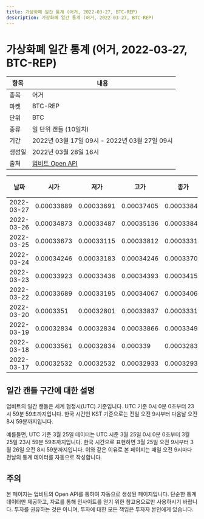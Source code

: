 ```yaml
---
title: 가상화폐 일간 통계 (어거, 2022-03-27, BTC-REP)
description: 가상화폐 일간 통계 (어거, 2022-03-27, BTC-REP)
---
```


가상화폐 일간 통계 (어거, 2022-03-27, BTC-REP)
===

|항목|내용|
|--|--|
|종목|어거|
|마켓|BTC-REP|
|단위|BTC|
|종류|일 단위 캔들 (10일치)|
|기간|2022년 03월 17일 09시 - 2022년 03월 27일 09시|
|생성일|2022년 03월 28일 16시|
|출처|[업비트 Open API](https://docs.upbit.com)|


|날짜|시가|저가|고가|종가|비고|
|--|--|--|--|--|--|
|2022-03-27|0.00033889|0.00033691|0.00037405|0.00033846|    |
|2022-03-26|0.00034873|0.00033487|0.00035136|0.00033843|    |
|2022-03-25|0.00033673|0.00033115|0.00033812|0.00033314|    |
|2022-03-24|0.00034246|0.00033183|0.00034246|0.00033704|    |
|2022-03-23|0.00033923|0.00033436|0.00034393|0.00034154|    |
|2022-03-22|0.00033689|0.00033195|0.00034067|0.00034067|    |
|2022-03-20|0.0003351|0.00032801|0.00033837|0.00033315|    |
|2022-03-19|0.00032834|0.00032834|0.00033866|0.0003349|    |
|2022-03-18|0.00033561|0.00032834|0.000339|0.00032834|    |
|2022-03-17|0.00032532|0.00032532|0.00032933|0.00032933|    |


일간 캔들 구간에 대한 설명
---


업비트의 일간 캔들은 세계 협정시(UTC) 기준입니다. 
UTC 기준 0시 0분 0초부터 23시 59분 59초까지입니다. 
한국 시간인 KST 기준으로는 전일 오전 9시부터 다음날 오전 8시 59분까지입니다. 


예를들면, UTC 기준 3월 25일 데이터는 UTC 시준 3월 25일 0시 0분 0초부터 3월 25일 23시 59분 59초까지입니다. 
한국 시간으로 표현하면 3월 25일 오전 9시부터 3월 26일 오전 8시 59분까지입니다. 
이와 같은 이유로 본 페이지는 매일 오전 9시마다 전날의 통계 데이터를 자동으로 작성합니다. 


주의
---


본 페이지는 업비트의 Open API를 통하여 자동으로 생성된 페이지입니다. 
단순한 통계 데이터만 제공하고, 자료를 통해 인사이트를 얻기 위한 참고용으로만 사용하시기 바랍니다. 
투자를 권유하는 것은 아니며, 투자에 대한 모든 책임은 투자자 본인에게 있습니다. 
